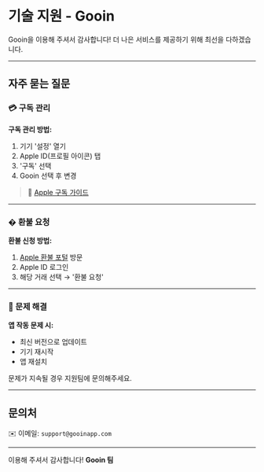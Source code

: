 # 기술 지원 - Gooin

Gooin을 이용해 주셔서 감사합니다! 더 나은 서비스를 제공하기 위해 최선을 다하겠습니다.

---

## 자주 묻는 질문

### 💳 구독 관리
**구독 관리 방법:**
1. 기기 '설정' 열기
2. Apple ID(프로필 아이콘) 탭
3. '구독' 선택
4. Gooin 선택 후 변경

> 🔗 [Apple 구독 가이드](https://support.apple.com/ko-kr/HT202039)

---

### � 환불 요청
**환불 신청 방법:**
1. [Apple 환불 포털](https://reportaproblem.apple.com) 방문
2. Apple ID 로그인
3. 해당 거래 선택 → '환불 요청'

---

### 📱 문제 해결
**앱 작동 문제 시:**
- 최신 버전으로 업데이트
- 기기 재시작
- 앱 재설치

문제가 지속될 경우 지원팀에 문의해주세요.

---

## 문의처
✉️ 이메일: `support@gooinapp.com`

---

이용해 주셔서 감사합니다!
**Gooin 팀**
